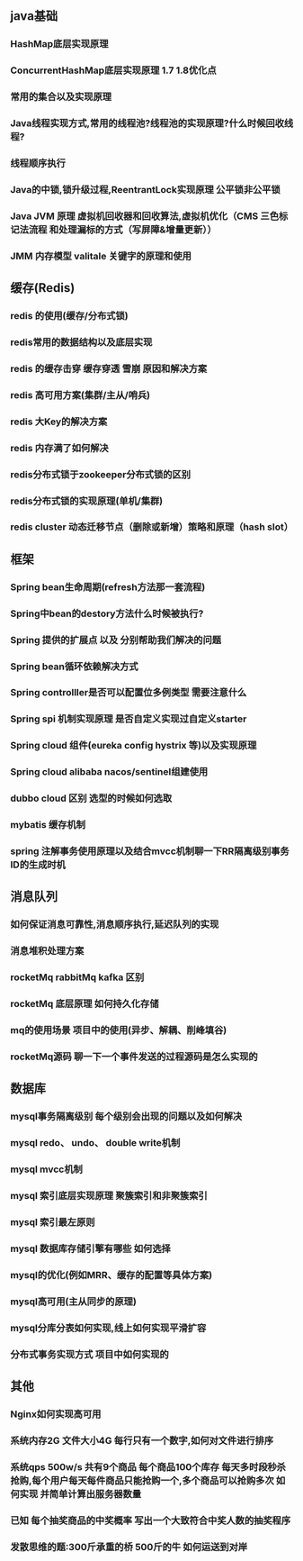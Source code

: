 
## java基础
### HashMap底层实现原理
### ConcurrentHashMap底层实现原理 1.7 1.8优化点
### 常用的集合以及实现原理
### Java线程实现方式,常用的线程池?线程池的实现原理?什么时候回收线程?
### 线程顺序执行
### Java的中锁,锁升级过程,ReentrantLock实现原理 公平锁非公平锁
### Java JVM 原理 虚拟机回收器和回收算法,虚拟机优化（CMS 三色标记法流程 和处理漏标的方式（写屏障&增量更新））
### JMM 内存模型 valitale 关键字的原理和使用
### 

## 缓存(Redis)
### redis 的使用(缓存/分布式锁)
### redis常用的数据结构以及底层实现
### redis 的缓存击穿 缓存穿透 雪崩 原因和解决方案
### redis 高可用方案(集群/主从/哨兵)
### redis 大Key的解决方案
### redis 内存满了如何解决
### redis分布式锁于zookeeper分布式锁的区别
### redis分布式锁的实现原理(单机/集群)
### redis cluster 动态迁移节点（删除或新增）策略和原理（hash slot）

## 框架
### Spring bean生命周期(refresh方法那一套流程)
### Spring中bean的destory方法什么时候被执行?
### Spring 提供的扩展点 以及 分别帮助我们解决的问题 
### Spring bean循环依赖解决方式
### Spring controlller是否可以配置位多例类型 需要注意什么
### Spring spi 机制实现原理 是否自定义实现过自定义starter
### Spring cloud 组件(eureka config hystrix 等)以及实现原理
### Spring cloud alibaba nacos/sentinel组建使用
### dubbo cloud 区别 选型的时候如何选取
### mybatis 缓存机制
### spring 注解事务使用原理以及结合mvcc机制聊一下RR隔离级别事务ID的生成时机

## 消息队列
### 如何保证消息可靠性,消息顺序执行,延迟队列的实现
### 消息堆积处理方案
### rocketMq rabbitMq kafka 区别
### rocketMq 底层原理 如何持久化存储
### mq的使用场景 项目中的使用(异步、解耦、削峰填谷)
### rocketMq源码 聊一下一个事件发送的过程源码是怎么实现的

## 数据库
### mysql事务隔离级别 每个级别会出现的问题以及如何解决
### mysql redo、 undo、 double write机制
### mysql mvcc机制
### mysql 索引底层实现原理 聚簇索引和非聚簇索引
### mysql 索引最左原则 
### mysql 数据库存储引擎有哪些 如何选择
### mysql的优化(例如MRR、缓存的配置等具体方案)
### mysql高可用(主从同步的原理)
### mysql分库分表如何实现,线上如何实现平滑扩容
### 分布式事务实现方式 项目中如何实现的

## 其他
### Nginx如何实现高可用
### 系统内存2G 文件大小4G 每行只有一个数字,如何对文件进行排序
### 系统qps 500w/s 共有9个商品 每个商品100个库存 每天多时段秒杀抢购,每个用户每天每件商品只能抢购一个,多个商品可以抢购多次 如何实现 并简单计算出服务器数量
### 已知 每个抽奖商品的中奖概率 写出一个大致符合中奖人数的抽奖程序
### 发散思维的题:300斤承重的桥 500斤的牛 如何运送到对岸






